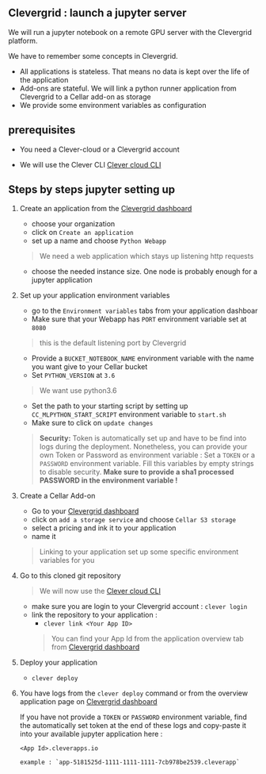 Clevergrid : launch a jupyter server
---
We will run a jupyter notebook on a remote GPU server with the Clevergrid platform.

We have to remember some concepts in Clevergrid.

* All applications is stateless. That means no data is kept over the life of the application
* Add-ons are stateful. We will link a python runner application from Clevergrid to a Cellar add-on as storage
* We provide some environment variables as configuration


prerequisites
---
* You need a Clever-cloud or a Clevergrid account

* We will use the Clever CLI [Clever cloud CLI](https://www.clever-cloud.com/doc/clever-tools/getting_started/#installing-clever-tools)

Steps by steps jupyter setting up
----
1. Create an application from the [Clevergrid dashboard](https://dashboard.clevergrid.io/)
    * choose your organization
    * click on `Create an application`
    * set up a name and choose `Python Webapp`
    
    > We need a web application which stays up listening http requests
    
    * choose the needed instance size. One node is probably enough for a jupyter application

1. Set up your application environment variables
    * go to the  `Environment variables` tabs from your application dashboar
    * Make sure that your Webapp has `PORT` environment variable set at `8080`
    > this is the default listening port by Clevergrid
    * Provide a `BUCKET_NOTEBOOK_NAME` environment variable with the name you want give to your Cellar bucket
    * Set `PYTHON_VERSION` at `3.6`
    > We want use python3.6
    * Set the path to your starting script by setting up `CC_MLPYTHON_START_SCRIPT` environment variable to  `start.sh`
    * Make sure to click on `update changes`

    >  **Security:** Token is automatically set up and have to be find into logs during the deployment. Nonetheless, you
    can provide your own Token or Password as environment variable :
        Set a `TOKEN` or a `PASSWORD` environment variable. Fill this variables by empty strings to disable security.
        **Make sure to provide a sha1 processed PASSWORD in the environment variable !** 


1. Create a Cellar Add-on
    * Go to your [Clevergrid dashboard](https://dashboard.clevergrid.io/)
    * click on `add a storage service` and choose `Cellar S3 storage`
    * select a pricing and ink it to your application
    * name it
    > Linking to your application set up some specific environment variables for you

1. Go to this cloned git repository
    > We will now use the [Clever cloud CLI](https://www.clever-cloud.com/doc/clever-tools/getting_started/#installing-clever-tools)
    * make sure you are login to your Clevergrid account : `clever login`
    * link the repository to your application :
       * `clever link <Your App ID>`
       > You can find your App Id from the application overview tab from [Clevergrid dashboard](https://dashboard.clevergrid.io/)

1. Deploy your application
    * `clever deploy`

1. You have logs from the `clever deploy` command or from the overview application page on [Clevergrid dashboard](https://dashboard.clevergrid.io/)

    If you have not provide a `TOKEN` or `PASSWORD` environment variable, find the automatically set token at the end of these logs and copy-paste it into your available jupyter application here :
    
       <App Id>.cleverapps.io
       
       example : `app-5181525d-1111-1111-1111-7cb978be2539.cleverapp`
